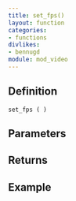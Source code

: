 ```yaml
---
title: set_fps()
layout: function
categories:
- functions
divlikes:
- bennugd
module: mod_video
---
```


## Definition

    set_fps ( )

## Parameters

## Returns

## Example
